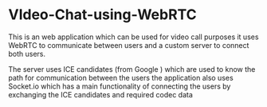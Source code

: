 # VIdeo-Chat-using-WebRTC
This is an web application which can be used for video call purposes it uses WebRTC to communicate between users and a custom server to connect both users.

The server uses ICE candidates (from Google ) which are used to know the path for communication between the users the application also uses Socket.io which has a main functionality of connecting the users by exchanging the ICE candidates and required codec data 